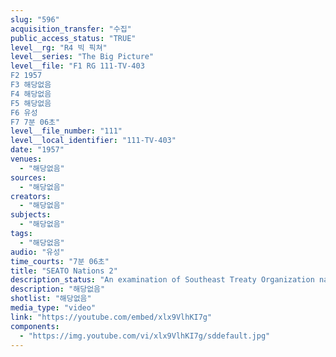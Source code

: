 ```yaml
---
slug: "596"
acquisition_transfer: "수집"
public_access_status: "TRUE"
level__rg: "R4 빅 픽쳐"
level__series: "The Big Picture"
level__file: "F1 RG 111-TV-403
F2 1957
F3 해당없음
F4 해당없음
F5 해당없음
F6 유성
F7 7분 06초"
level__file_number: "111"
level__local_identifier: "111-TV-403"
date: "1957"
venues: 
  - "해당없음"
sources: 
  - "해당없음"
creators: 
  - "해당없음"
subjects: 
  - "해당없음"
tags: 
  - "해당없음"
audio: "유성"
time_courts: "7분 06초"
title: "SEATO Nations 2"
description_status: "An examination of Southeast Treaty Organization nations covering Australia, New Zealand, Pakistan, Thailand and the Philippines."
description: "해당없음"
shotlist: "해당없음"
media_type: "video"
link: "https://youtube.com/embed/xlx9VlhKI7g"
components: 
  - "https://img.youtube.com/vi/xlx9VlhKI7g/sddefault.jpg"
---
```

